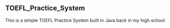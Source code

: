 ## TOEFL_Practice_System
This is a simple TOEFL Practice System built in Java back in my high school
